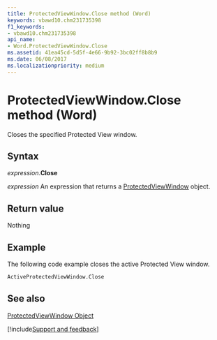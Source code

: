 ```yaml
---
title: ProtectedViewWindow.Close method (Word)
keywords: vbawd10.chm231735398
f1_keywords:
- vbawd10.chm231735398
api_name:
- Word.ProtectedViewWindow.Close
ms.assetid: 41ea45cd-5d5f-4e66-9b92-3bc02ff8b8b9
ms.date: 06/08/2017
ms.localizationpriority: medium
---
```



# ProtectedViewWindow.Close method (Word)

Closes the specified Protected View window.


## Syntax

_expression_.**Close**

 _expression_ An expression that returns a [ProtectedViewWindow](./Word.ProtectedViewWindow.md) object.


## Return value

Nothing


## Example

The following code example closes the active Protected View window.


```vb
ActiveProtectedViewWindow.Close
```


## See also


[ProtectedViewWindow Object](Word.ProtectedViewWindow.md)

[!include[Support and feedback](~/includes/feedback-boilerplate.md)]